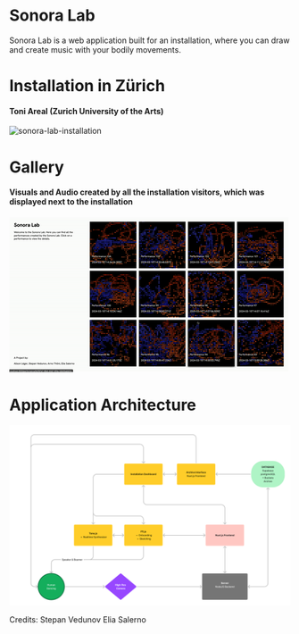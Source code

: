 # Sonora Lab

Sonora Lab is a web application built for an installation, where you can draw and create music with your bodily movements. 

# Installation in Zürich
#### Toni Areal (Zurich University of the Arts)

![sonora-lab-installation](sonora-lab-installation.gif)

# Gallery 
#### Visuals and Audio created by all the installation visitors, which was displayed next to the installation

![sonora-lab-gallery](sonora-lab-gallery.gif)

# Application Architecture

![sonora-lab-architecture](sonora-lab-architecture.svg)

Credits:
Stepan Vedunov
Elia Salerno
